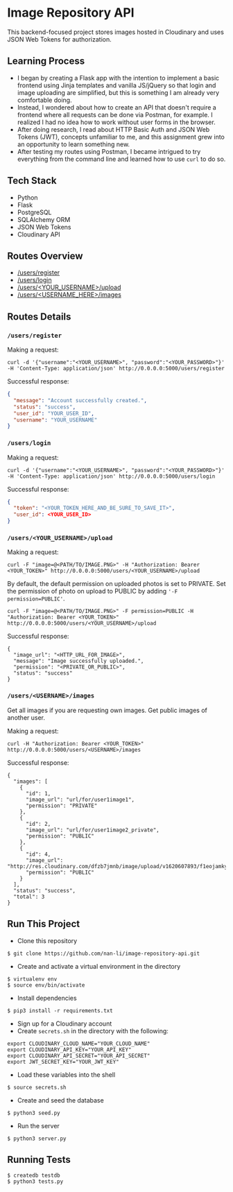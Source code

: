 # Image Repository API 
This backend-focused project stores images hosted in Cloudinary and uses JSON Web Tokens for authorization.

## Learning Process
- I began by creating a Flask app with the intention to implement a basic frontend using Jinja templates and vanilla JS/jQuery so that login and image uploading are simplified, but this is something I am already very comfortable doing.
- Instead, I wondered about how to create an API that doesn't require a frontend where all requests can be done via Postman, for example. I realized I had no idea how to work without user forms in the browser.
- After doing research, I read about HTTP Basic Auth and JSON Web Tokens (JWT), concepts unfamiliar to me, and this assignment grew into an opportunity to learn something new. 
- After testing my routes using Postman, I became intrigued to try everything from the command line and learned how to use `curl` to do so.

## Tech Stack
- Python
- Flask
- PostgreSQL
- SQLAlchemy ORM
- JSON Web Tokens
- Cloudinary API

## Routes Overview
* [/users/register](#register)
* [/users/login](#login)
* [/users/<YOUR_USERNAME>/upload](#upload)
* [/users/<USERNAME_HERE>/images](#get_user_images)


## Routes Details

### <a name="register"/>`/users/register`

Making a request:

```
curl -d '{"username":"<YOUR_USERNAME>", "password":"<YOUR_PASSWORD>"}' -H 'Content-Type: application/json' http://0.0.0.0:5000/users/register
```

Successful response:

```json
{
  "message": "Account successfully created.", 
  "status": "success", 
  "user_id": "YOUR_USER_ID", 
  "username": "YOUR_USERNAME"
}
```

### <a name="login"/>`/users/login`

Making a request:

```
curl -d '{"username":"<YOUR_USERNAME>", "password":"<YOUR_PASSWORD>"}' -H 'Content-Type: application/json' http://0.0.0.0:5000/users/login
```

Successful response:

```json
{
  "token": "<YOUR_TOKEN_HERE_AND_BE_SURE_TO_SAVE_IT>", 
  "user_id": <YOUR_USER_ID>
} 
```

### <a name="upload"/>`/users/<YOUR_USERNAME>/upload`
Making a request:

```
curl -F "image=@<PATH/TO/IMAGE.PNG>" -H "Authorization: Bearer <YOUR_TOKEN>" http://0.0.0.0:5000/users/<YOUR_USERNAME>/upload
```

By default, the default permission on uploaded photos is set to PRIVATE. Set the permission of photo on upload to PUBLIC by adding `'-F permission=PUBLIC'`.

```
curl -F "image=@<PATH/TO/IMAGE.PNG>" -F permission=PUBLIC -H "Authorization: Bearer <YOUR_TOKEN>"  http://0.0.0.0:5000/users/<YOUR_USERNAME>/upload
```

Successful response:

```
{
  "image_url": "<HTTP_URL_FOR_IMAGE>", 
  "message": "Image successfully uploaded.", 
  "permission": "<PRIVATE_OR_PUBLIC>", 
  "status": "success"
}
```

### <a name="get_user_images"/>`/users/<USERNAME>/images`
Get all images if you are requesting own images. Get public images of another user.

Making a request:

```
curl -H "Authorization: Bearer <YOUR_TOKEN>" http://0.0.0.0:5000/users/<USERNAME>/images
```

Successful response:

```
{
  "images": [
    {
      "id": 1, 
      "image_url": "url/for/user1image1", 
      "permission": "PRIVATE"
    }, 
    {
      "id": 2, 
      "image_url": "url/for/user1image2_private", 
      "permission": "PUBLIC"
    }, 
    {
      "id": 4, 
      "image_url": "http://res.cloudinary.com/dfzb7jmnb/image/upload/v1620607893/f1eojamkyrjfygzwvqp7.png", 
      "permission": "PUBLIC"
    }
  ], 
  "status": "success", 
  "total": 3
}
```

## Run This Project
- Clone this repository

```
$ git clone https://github.com/nan-li/image-repository-api.git
```

- Create and activate a virtual environment in the directory

```
$ virtualenv env  
$ source env/bin/activate
```

- Install dependencies

```
$ pip3 install -r requirements.txt
```

- Sign up for a Cloudinary account
- Create `secrets.sh` in the directory with the following:

```
export CLOUDINARY_CLOUD_NAME="YOUR_CLOUD_NAME"
export CLOUDINARY_API_KEY="YOUR_API_KEY"
export CLOUDINARY_API_SECRET="YOUR_API_SECRET"
export JWT_SECRET_KEY="YOUR_JWT_KEY"
```

- Load these variables into the shell
```
$ source secrets.sh
```

- Create and seed the database
```
$ python3 seed.py
```

- Run the server
```
$ python3 server.py
```

## Running Tests
```
$ createdb testdb
$ python3 tests.py
```
